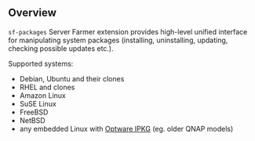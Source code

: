 ## Overview

`sf-packages` Server Farmer extension provides high-level unified interface for manipulating system packages (installing, uninstalling, updating, checking possible updates etc.).

Supported systems:

- Debian, Ubuntu and their clones
- RHEL and clones
- Amazon Linux
- SuSE Linux
- FreeBSD
- NetBSD
- any embedded Linux with [Optware IPKG](https://wiki.qnap.com/wiki/Install_Optware_IPKG) (eg. older QNAP models)
